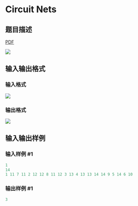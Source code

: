 # Circuit Nets

## 题目描述

[problemUrl]: https://uva.onlinejudge.org/index.php?option=com_onlinejudge&Itemid=8&category=10&page=show_problem&problem=820

[PDF](https://uva.onlinejudge.org/external/8/p879.pdf)

![](https://cdn.luogu.com.cn/upload/vjudge_pic/UVA879/68499db849a824c779946eb45b67ed5f6b5c99da.png)

## 输入输出格式

### 输入格式

![](https://cdn.luogu.com.cn/upload/vjudge_pic/UVA879/b2ef7efa891424720e11322d613e52ddfeff2e1c.png)

### 输出格式

![](https://cdn.luogu.com.cn/upload/vjudge_pic/UVA879/6cdf41ec6dea98ff0d78e04efbd0a8640e43f9fe.png)

## 输入输出样例

### 输入样例 #1

```cpp
1
14
1 11 7 11 2 12 12 8 11 12 3 13 4 13 13 14 14 9 5 14 6 10
```


### 输出样例 #1

```cpp
3
```



